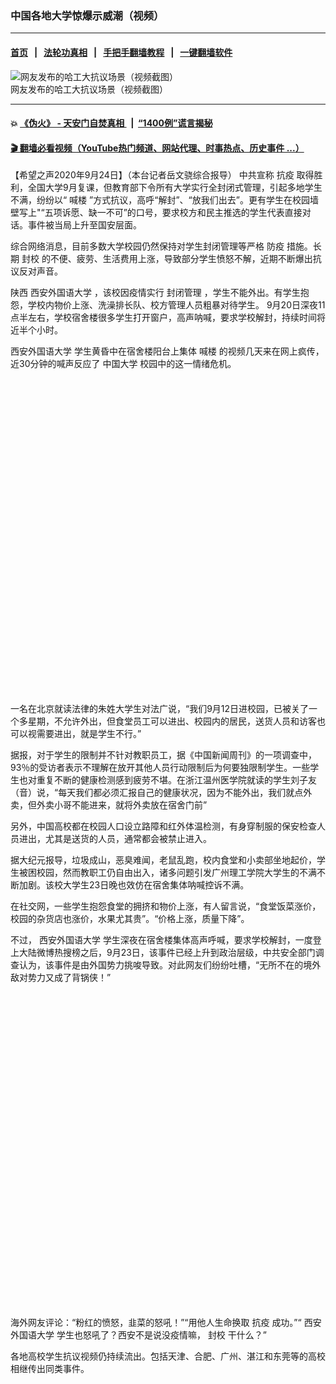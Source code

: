 ### 中国各地大学惊爆示威潮（视频）
------------------------

#### [首页](https://github.com/gfw-breaker/banned-news3/blob/master/README.md) &nbsp;&nbsp;|&nbsp;&nbsp; [法轮功真相](https://github.com/begood0513/basic/blob/master/README.md)  &nbsp;&nbsp;|&nbsp;&nbsp; [手把手翻墙教程](https://github.com/gfw-breaker/guides/wiki)  &nbsp;&nbsp;|&nbsp;&nbsp; [一键翻墙软件](https://github.com/gfw-breaker/nogfw/blob/master/README.md)  



<div><img alt="网友发布的哈工大抗议场景（视频截图）" src="https://img.soundofhope.org/2020-09/1600948404298.jpg"/>
<br/><figcaption class="caption">
 网友发布的哈工大抗议场景（视频截图）
</figcaption></div><hr/>

#### 💥 [《伪火》 - 天安门自焚真相 ](http://158.247.195.190:10000/videos/blog/weihuo.html)&nbsp; |&nbsp; [“1400例”谎言揭秘  ](http://158.247.195.190:10000/videos/blog/jiexi1400.html)

#### [ 🎬  翻墙必看视频（YouTube热门频道、网站代理、时事热点、历史事件 ...）](https://github.com/gfw-breaker/links/blob/master/banned.md)

<div><div class="Content__Wrapper sc-1bvya0-0 grZQxZ">
 <p class="meta-top">
  <span class="meta">
   【希望之声2020年9月24日】（本台记者岳文骁综合报导）
  </span>
  中共宣称
  <ok href="/term/223324">
   抗疫
  </ok>
  取得胜利，全国大学9月复课，但教育部下令所有大学实行全封闭式管理，引起多地学生不满，纷纷以“
  <ok href="/term/381577">
   喊楼
  </ok>
  ”方式抗议，高呼“解封”、“放我们出去”。更有学生在校园墙壁写上"​“五项诉愿、缺一不可”的口号，要求校方和民主推选的学生代表直接对话。事件被当局上升至国安层面。
 </p>
 <p>
  综合网络消息，目前多数大学校园仍然保持对学生封闭管理等严格
  <ok href="/term/27356">
   防疫
  </ok>
  措施。长期
  <ok href="/term/383200">
   封校
  </ok>
  的不便、疲劳、生活费用上涨，导致部分学生愤怒不解，近期不断爆出抗议反对声音。
 </p>
 <p>
  陕西
  <ok href="https://www.soundofhope.org/term/382273">
   西安外国语大学
  </ok>
  ，该校因疫情实行
  <ok href="https://www.soundofhope.org/term/231898">
   封闭管理
  </ok>
  ，学生不能外出。有学生抱怨，学校内物价上涨、洗澡排长队、校方管理人员粗暴对待学生。 9月20日深夜11点半左右，学校宿舍楼很多学生打开窗户，高声呐喊，要求学校解封，持续时间将近半个小时。
 </p>
 <p>
  <ok href="/term/382273">
   西安外国语大学
  </ok>
  学生黄昏中在宿舍楼阳台上集体
  <ok href="/term/381577">
   喊楼
  </ok>
  的视频几天来在网上疯传，近30分钟的喊声反应了
  <ok href="/term/44679">
   中国大学
  </ok>
  校园中的这一情绪危机。
 </p>
 <div class="soh-embed">
  <div class="soh-embed-inner">
   <div class="iframely-embed" style="max-width: 550px;">
    <div class="iframely-responsive" style="padding-bottom: 100%;">
    </div>
   </div>
  </div>
 </div>
 <p>
  一名在北京就读法律的朱姓大学生对法广说，“我们9月12日进校园，已被关了一个多星期，不允许外出，但食堂员工可以进出、校园内的居民，送货人员和访客也可以视需要进出，就是学生不行。”
 </p>
 <div class="AD_Embed__Wrap-sc-1xslmin-0 igMuqX module desktop">
  <div>
  </div>
 </div>
 <p>
  据报，对于学生的限制并不针对教职员工，据《中国新闻周刊》的一项调查中，93％的受访者表示不理解在放开其他人员行动限制后为何要独限制学生。一些学生也对重复不断的健康检测感到疲劳不堪。在浙江温州医学院就读的学生刘子友（音）说，“每天我们都必须汇报自己的健康状况，因为不能外出，我们就点外卖，但外卖小哥不能进来，就将外卖放在宿舍门前”
 </p>
 <p>
  另外，中国高校都在校园人口设立路障和红外体温检测，有身穿制服的保安检查人员进出，尤其是送货的人员，通常都会被禁止进入。
 </p>
 <p>
  据大纪元报导，垃圾成山，恶臭难闻，老鼠乱跑，校内食堂和小卖部坐地起价，学生被困校园，然而教职工仍自由出入，诸多问题引发广州理工学院大学生的不满不断加剧。该校大学生23日晚也效仿在宿舍集体呐喊控诉不满。
 </p>
 <p>
  在社交网，一些学生抱怨食堂的拥挤和物价上涨，有人留言说，“食堂饭菜涨价，校园的杂货店也涨价，水果尤其贵”。“价格上涨，质量下降”。
 </p>
 <p>
  不过，
  <ok href="/term/382273">
   西安外国语大学
  </ok>
  学生深夜在宿舍楼集体高声呼喊，要求学校解封，一度登上大陆微博热搜榜之后，9月23日，该事件已经上升到政治层级，中共安全部门调查认为，该事件是由外国势力挑唆导致。对此网友们纷纷吐槽，“无所不在的境外敌对势力又​​成了背锅侠！”
 </p>
 <div class="soh-embed">
  <div class="soh-embed-inner">
   <div class="iframely-embed" style="max-width: 550px;">
    <div class="iframely-responsive" style="padding-bottom: 100%;">
    </div>
   </div>
  </div>
 </div>
 <p>
  海外网友评论：“粉红的愤怒，韭菜的怒吼！”“用他人生命换取
  <ok href="/term/223324">
   抗疫
  </ok>
  成功。”“
  <ok href="/term/382273">
   西安外国语大学
  </ok>
  学生也怒吼了？西安不是说没疫情嘛，
  <ok href="/term/383200">
   封校
  </ok>
  干什么？”
 </p>
 <p>
  各地高校学生抗议视频仍持续流出。包括天津、合肥、广州、湛江和东莞等的高校相继传出同类事件。
 </p>
 <div class="soh-embed">
  <div class="soh-embed-inner">
   <div class="iframely-embed" style="max-width: 550px;">
    <div class="iframely-responsive" style="padding-bottom: 100%;">
    </div>
   </div>
  </div>
 </div>
 <div class="soh-embed">
  <div class="soh-embed-inner">
   <div class="iframely-embed" style="max-width: 550px;">
    <div class="iframely-responsive" style="padding-bottom: 100%;">
    </div>
   </div>
  </div>
 </div>
 <div class="soh-embed">
  <div class="soh-embed-inner">
   <div class="iframely-embed">
    <div class="iframely-responsive">
    </div>
   </div>
  </div>
 </div>
 <div class="soh-embed">
  <div class="soh-embed-inner">
   <div class="iframely-embed" style="max-width: 550px;">
    <div class="iframely-responsive" style="padding-bottom: 100%;">
    </div>
   </div>
  </div>
 </div>
 <div class="soh-embed">
  <div class="soh-embed-inner">
   <div class="iframely-embed" style="max-width: 550px;">
    <div class="iframely-responsive" style="padding-bottom: 100%;">
    </div>
   </div>
  </div>
 </div>
 <p class="meta-btm">
  责任编辑：元明清
 </p>
 <p class="meta-btm">
  本文章或节目经希望之声编辑制作，转载请注明希望之声并包含原文标题及链接。
 </p>
</div>
</div>
<hr/>
手机上长按并复制下列链接或二维码分享本文章：<br/>
https://github.com/gfw-breaker/banned-news3/blob/master/pages/soh5/425335.md <br/>
<a href='https://github.com/gfw-breaker/banned-news3/blob/master/pages/soh5/425335.md'><img src='https://github.com/gfw-breaker/banned-news3/blob/master/pages/soh5/425335.md.png'/></a> <br/>
原文地址（需翻墙访问）：https://www.soundofhope.org/post/425335


------------------------
#### [首页](https://github.com/gfw-breaker/banned-news3/blob/master/README.md) &nbsp;|&nbsp; [一键翻墙软件](https://github.com/gfw-breaker/nogfw/blob/master/README.md) &nbsp;| [《九评共产党》](https://github.com/gfw-breaker/9ping.md/blob/master/README.md#九评之一评共产党是什么) | [《解体党文化》](https://github.com/gfw-breaker/jtdwh.md/blob/master/README.md) | [《共产主义的终极目的》](https://github.com/gfw-breaker/gczydzjmd.md/blob/master/README.md)


<img src='http://gfw-breaker.win/banned-news3/pages/soh5/425335.md' width='0px' height='0px'/>